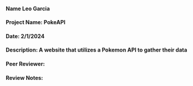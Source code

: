 #### Name Leo Garcia
#### Project Name: PokeAPI
#### Date: 2/1/2024
#### Description: A website that utilizes a Pokemon API to gather their data
#### Peer Reviewer: 
#### Review Notes: 
